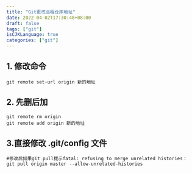 ```yaml
---
title: "Git更改远程仓库地址"
date: 2022-04-02T17:30:48+08:00
draft: false
tags: ["git"]
isCJKLanguage: true
categories: ["git"]
---
```


## 1. 修改命令

```shell
git remote set-url origin 新的地址
```

## 2. 先删后加

```shell
git remote rm origin
git remote add origin 新的地址
```

## 3.直接修改    **.git/config**    文件

```shell
#修改后如果git pull提示fatal: refusing to merge unrelated histories：
git pull origin master --allow-unrelated-histories
```

